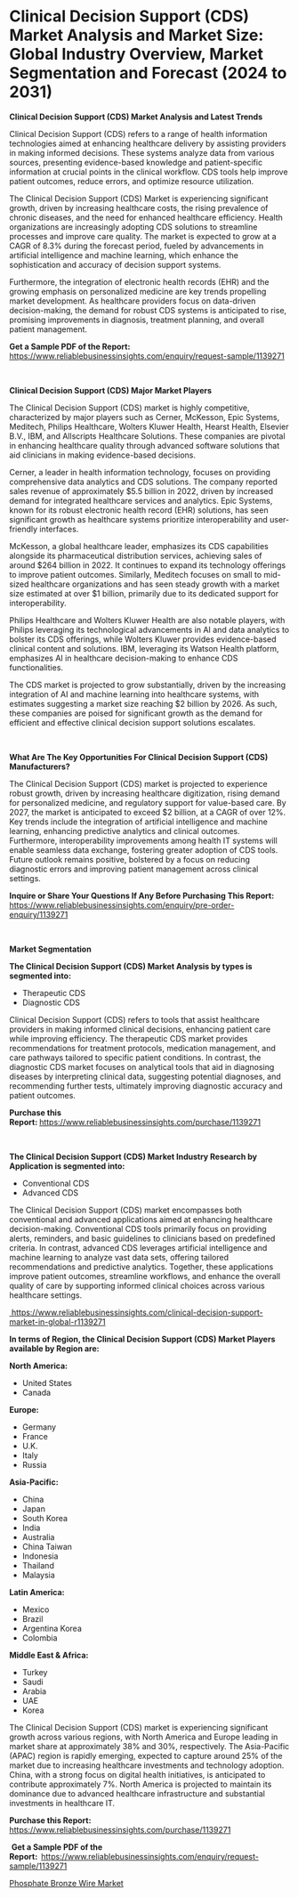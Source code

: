 <p><h1>Clinical Decision Support (CDS) Market Analysis and Market Size: Global Industry Overview, Market Segmentation and Forecast (2024 to 2031)</h1></p><p><strong>Clinical Decision Support (CDS) Market Analysis and Latest Trends</strong></p>
<p><p>Clinical Decision Support (CDS) refers to a range of health information technologies aimed at enhancing healthcare delivery by assisting providers in making informed decisions. These systems analyze data from various sources, presenting evidence-based knowledge and patient-specific information at crucial points in the clinical workflow. CDS tools help improve patient outcomes, reduce errors, and optimize resource utilization.</p><p>The Clinical Decision Support (CDS) Market is experiencing significant growth, driven by increasing healthcare costs, the rising prevalence of chronic diseases, and the need for enhanced healthcare efficiency. Health organizations are increasingly adopting CDS solutions to streamline processes and improve care quality. The market is expected to grow at a CAGR of 8.3% during the forecast period, fueled by advancements in artificial intelligence and machine learning, which enhance the sophistication and accuracy of decision support systems.</p><p>Furthermore, the integration of electronic health records (EHR) and the growing emphasis on personalized medicine are key trends propelling market development. As healthcare providers focus on data-driven decision-making, the demand for robust CDS systems is anticipated to rise, promising improvements in diagnosis, treatment planning, and overall patient management.</p></p>
<p><strong>Get a Sample PDF of the Report:&nbsp;</strong> <a href="https://www.reliablebusinessinsights.com/enquiry/request-sample/1139271?utm_campaign=63&utm_medium=2&utm_source=Github&utm_content=ia&utm_term=28122024&utm_id=clinical-decision-support-cds">https://www.reliablebusinessinsights.com/enquiry/request-sample/1139271</a></p>
<p>&nbsp;</p>
<p><strong>Clinical Decision Support (CDS) Major Market Players</strong></p>
<p><p>The Clinical Decision Support (CDS) market is highly competitive, characterized by major players such as Cerner, McKesson, Epic Systems, Meditech, Philips Healthcare, Wolters Kluwer Health, Hearst Health, Elsevier B.V., IBM, and Allscripts Healthcare Solutions. These companies are pivotal in enhancing healthcare quality through advanced software solutions that aid clinicians in making evidence-based decisions.</p><p>Cerner, a leader in health information technology, focuses on providing comprehensive data analytics and CDS solutions. The company reported sales revenue of approximately $5.5 billion in 2022, driven by increased demand for integrated healthcare services and analytics. Epic Systems, known for its robust electronic health record (EHR) solutions, has seen significant growth as healthcare systems prioritize interoperability and user-friendly interfaces.</p><p>McKesson, a global healthcare leader, emphasizes its CDS capabilities alongside its pharmaceutical distribution services, achieving sales of around $264 billion in 2022. It continues to expand its technology offerings to improve patient outcomes. Similarly, Meditech focuses on small to mid-sized healthcare organizations and has seen steady growth with a market size estimated at over $1 billion, primarily due to its dedicated support for interoperability.</p><p>Philips Healthcare and Wolters Kluwer Health are also notable players, with Philips leveraging its technological advancements in AI and data analytics to bolster its CDS offerings, while Wolters Kluwer provides evidence-based clinical content and solutions. IBM, leveraging its Watson Health platform, emphasizes AI in healthcare decision-making to enhance CDS functionalities.</p><p>The CDS market is projected to grow substantially, driven by the increasing integration of AI and machine learning into healthcare systems, with estimates suggesting a market size reaching $2 billion by 2026. As such, these companies are poised for significant growth as the demand for efficient and effective clinical decision support solutions escalates.</p></p>
<p>&nbsp;</p>
<p><strong>What Are The Key Opportunities For Clinical Decision Support (CDS) Manufacturers?</strong></p>
<p><p>The Clinical Decision Support (CDS) market is projected to experience robust growth, driven by increasing healthcare digitization, rising demand for personalized medicine, and regulatory support for value-based care. By 2027, the market is anticipated to exceed $2 billion, at a CAGR of over 12%. Key trends include the integration of artificial intelligence and machine learning, enhancing predictive analytics and clinical outcomes. Furthermore, interoperability improvements among health IT systems will enable seamless data exchange, fostering greater adoption of CDS tools. Future outlook remains positive, bolstered by a focus on reducing diagnostic errors and improving patient management across clinical settings.</p></p>
<p><strong>Inquire or Share Your Questions If Any Before Purchasing This Report:</strong> <a href="https://www.reliablebusinessinsights.com/enquiry/pre-order-enquiry/1139271?utm_campaign=63&utm_medium=2&utm_source=Github&utm_content=ia&utm_term=28122024&utm_id=clinical-decision-support-cds">https://www.reliablebusinessinsights.com/enquiry/pre-order-enquiry/1139271</a></p>
<p>&nbsp;</p>
<p><strong>Market Segmentation</strong></p>
<p><strong>The Clinical Decision Support (CDS) Market Analysis by types is segmented into:</strong></p>
<p><ul><li>Therapeutic CDS</li><li>Diagnostic CDS</li></ul></p>
<p><p>Clinical Decision Support (CDS) refers to tools that assist healthcare providers in making informed clinical decisions, enhancing patient care while improving efficiency. The therapeutic CDS market provides recommendations for treatment protocols, medication management, and care pathways tailored to specific patient conditions. In contrast, the diagnostic CDS market focuses on analytical tools that aid in diagnosing diseases by interpreting clinical data, suggesting potential diagnoses, and recommending further tests, ultimately improving diagnostic accuracy and patient outcomes.</p></p>
<p><strong>Purchase this Report:&nbsp;</strong><a href="https://www.reliablebusinessinsights.com/purchase/1139271?utm_campaign=63&utm_medium=2&utm_source=Github&utm_content=ia&utm_term=28122024&utm_id=clinical-decision-support-cds">https://www.reliablebusinessinsights.com/purchase/1139271</a></p>
<p>&nbsp;</p>
<p><strong>The Clinical Decision Support (CDS) Market Industry Research by Application is segmented into:</strong></p>
<p><ul><li>Conventional CDS</li><li>Advanced CDS</li></ul></p>
<p><p>The Clinical Decision Support (CDS) market encompasses both conventional and advanced applications aimed at enhancing healthcare decision-making. Conventional CDS tools primarily focus on providing alerts, reminders, and basic guidelines to clinicians based on predefined criteria. In contrast, advanced CDS leverages artificial intelligence and machine learning to analyze vast data sets, offering tailored recommendations and predictive analytics. Together, these applications improve patient outcomes, streamline workflows, and enhance the overall quality of care by supporting informed clinical choices across various healthcare settings.</p></p>
<p><a href="https://www.reliablebusinessinsights.com/clinical-decision-support-market-in-global-r1139271?utm_campaign=63&utm_medium=2&utm_source=Github&utm_content=ia&utm_term=28122024&utm_id=clinical-decision-support-cds">&nbsp;https://www.reliablebusinessinsights.com/clinical-decision-support-market-in-global-r1139271</a></p>
<p><strong>In terms of Region, the Clinical Decision Support (CDS) Market Players available by Region are:</strong></p>
<p>
    <p> <strong> North America: </strong>
        <ul>
            <li>United States</li>
            <li>Canada</li>
        </ul>
        </p> 
    <p> <strong> Europe: </strong>
        <ul>
            <li>Germany</li>
            <li>France</li>
            <li>U.K.</li>
            <li>Italy</li>
            <li>Russia</li>
        </ul>
        </p> 
    <p> <strong> Asia-Pacific: </strong>
        <ul>
            <li>China</li>
            <li>Japan</li>
            <li>South Korea</li>
            <li>India</li>
            <li>Australia</li>
            <li>China Taiwan</li>
            <li>Indonesia</li>
            <li>Thailand</li>
            <li>Malaysia</li>
        </ul>
        </p> 
    <p> <strong> Latin America: </strong>
        <ul>
            <li>Mexico</li>
            <li>Brazil</li>
            <li>Argentina Korea</li>
            <li>Colombia</li>
        </ul>
        </p> 
    <p> <strong> Middle East & Africa: </strong>
        <ul>
            <li>Turkey</li>
            <li>Saudi</li>
            <li>Arabia</li>
            <li>UAE</li>
            <li>Korea</li>
        </ul>
    </p>
    </p>
<p><p>The Clinical Decision Support (CDS) market is experiencing significant growth across various regions, with North America and Europe leading in market share at approximately 38% and 30%, respectively. The Asia-Pacific (APAC) region is rapidly emerging, expected to capture around 25% of the market due to increasing healthcare investments and technology adoption. China, with a strong focus on digital health initiatives, is anticipated to contribute approximately 7%. North America is projected to maintain its dominance due to advanced healthcare infrastructure and substantial investments in healthcare IT.</p></p>
<p><strong>Purchase this Report: </strong><a href="https://www.reliablebusinessinsights.com/purchase/1139271?utm_campaign=63&utm_medium=2&utm_source=Github&utm_content=ia&utm_term=28122024&utm_id=clinical-decision-support-cds">https://www.reliablebusinessinsights.com/purchase/1139271</a></p>
<p>&nbsp;<strong>Get a Sample PDF of the Report:&nbsp;&nbsp;</strong><a href="https://www.reliablebusinessinsights.com/enquiry/request-sample/1139271?utm_campaign=63&utm_medium=2&utm_source=Github&utm_content=ia&utm_term=28122024&utm_id=clinical-decision-support-cds">https://www.reliablebusinessinsights.com/enquiry/request-sample/1139271</a></p>
<p><strong></strong></p>
<p><p><a href="https://github.com/barnickclara79/Market-Research-Report-List-1/blob/main/phosphate-bronze-wire-market.md?utm_campaign=63&utm_medium=2&utm_source=Github&utm_content=ia&utm_term=28122024&utm_id=clinical-decision-support-cds">Phosphate Bronze Wire Market</a></p></p>